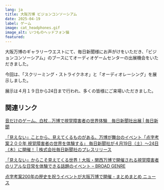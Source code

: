 ```yaml
---
lang: ja
title: 大阪万博 ビジョンコンソーシアム
date: 2025-04-19
label: ゲーム
image: cat_headphones.gif
image_alt: いつものヘッドフォン猫
featured:
---
```


大阪万博のギャラリーウエストにて、毎日新聞様にお声がけをいただき、「ビジョンコンソーシアム」のブースにてオーディオゲームセンターの出展機会をいただきました。

今回は、「スクリーミング・ストライクネオ」と「オーディオレーシング」を展示しました。

展示は４月１９日から24日まで行われ、多くの皆様にご来場いただきました。

## 関連リンク

[音だけのゲーム、白杖…万博で視覚障害者の世界体験　毎日新聞社出展 | 毎日新聞](https://mainichi.jp/articles/20250413/k00/00m/040/032000c)

[「見えない」ことから、見えてくるものがある。万博が舞台のイベント「点字考案２００年 視覚障害者の世界を体験する」 毎日新聞社が４月19日（土）～24日（木）に開催！ | 株式会社毎日新聞社のプレスリリース](https://prtimes.jp/main/html/rd/p/000000601.000032749.html)

[「見えない」からこそ見えてくる世界！大阪・関西万博で開催される視覚障害者のリアルな日常を体験できる話題のイベント – BROAD GENRE](https://www.findzero.net/archives/5156#google_vignette)

[点字考案200年の歴史を祝うイベントが大阪万博で開催 - まとめまとめ ニュース](https://news.matomame.jp/article/43a02178-19e5-11f0-b556-9ca3ba0a67df#google_vignette)
